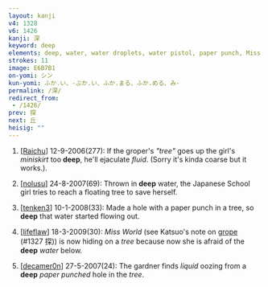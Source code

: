 ```yaml
---
layout: kanji
v4: 1328
v6: 1426
kanji: 深
keyword: deep
elements: deep, water, water droplets, water pistol, paper punch, Miss World, hole, house, human legs, tree, wood
strokes: 11
image: E6B7B1
on-yomi: シン
kun-yomi: ふか.い、-ぶか.い、ふか.まる、ふか.める、み-
permalink: /深/
redirect_from:
 - /1426/
prev: 探
next: 丘
heisig: ""
---
```


1) [<a href="http://kanji.koohii.com/profile/Raichu">Raichu</a>] 12-9-2006(277): If the groper&#039;s <em>&quot;tree&quot;</em> goes up the girl&#039;s <em>miniskirt</em> too<strong> deep</strong>, he&#039;ll ejaculate <em>fluid</em>. (Sorry it&#039;s kinda coarse but it works.).

2) [<a href="http://kanji.koohii.com/profile/nolusu">nolusu</a>] 24-8-2007(69): Thrown in<strong> deep</strong> water, the Japanese School girl tries to reach a floating tree to save herself.

3) [<a href="http://kanji.koohii.com/profile/tenken3">tenken3</a>] 10-1-2008(33): Made a hole with a paper punch in a tree, so<strong> deep</strong> that water started flowing out.

4) [<a href="http://kanji.koohii.com/profile/lifeflaw">lifeflaw</a>] 18-3-2009(30): <em>Miss World</em> (see Katsuo&#039;s note on <a href="../v4/1327.html">grope</a> (#1327 探)) is now hiding on a <em>tree</em> because now she is afraid of the<strong> deep</strong> <em>water</em> below.

5) [<a href="http://kanji.koohii.com/profile/decamer0n">decamer0n</a>] 27-5-2007(24): The gardner finds <em>liquid</em> oozing from a<strong> deep</strong> <em>paper punched</em> hole in the <em>tree</em>.

